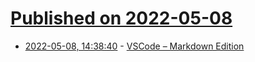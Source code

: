 # [Published on 2022-05-08](index.md)

* [2022-05-08, 14:38:40](https://news.ycombinator.com/item?id=31304441) - [VSCode – Markdown Edition](https://blog.dendron.so/notes/upyp4ow9fkpwvu50n8wsvnp/)
